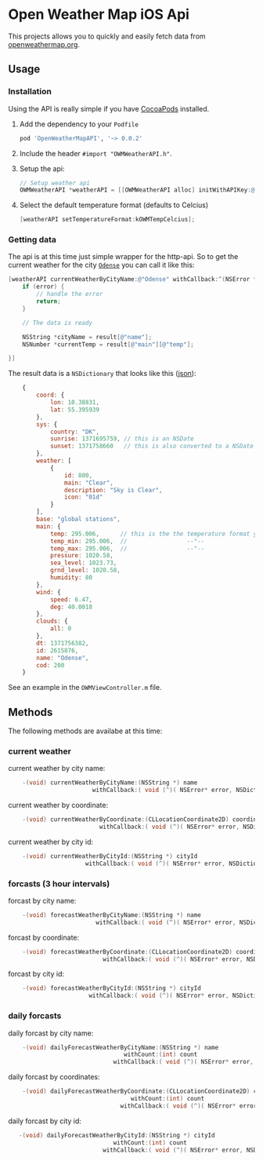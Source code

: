 # Open Weather Map iOS Api #

This projects allows you to quickly and easily fetch data
from [openweathermap.org](http://openweathermap.org/ "OpenWeatherMap.org").

## Usage ##

### Installation ###

Using the API is really simple if you have [CocoaPods](http://cocoapods.org/ "CocoaPods.org") installed.

1. Add the dependency to your `Podfile`
    
    ```Ruby
    pod 'OpenWeatherMapAPI', '~> 0.0.2'
    ```

2. Include the header `#import "OWMWeatherAPI.h"`.
3. Setup the api:
    
    ```Objective-c
    // Setup weather api
    OWMWeatherAPI *weatherAPI = [[OWMWeatherAPI alloc] initWithAPIKey:@"YOUR-API-KEY"];
    ```

4. Select the default temperature format (defaults to Celcius)

    ```Objective-c
    [weatherAPI setTemperatureFormat:kOWMTempCelcius];
    ```

### Getting data ###

The api is at this time just simple wrapper for the http-api. So to get the current weather for
the city [`Odense`](http://en.wikipedia.org/wiki/Odense "Odense") you can call it like this:

```Objective-c
[weatherAPI currentWeatherByCityName:@"Odense" withCallback:^(NSError *error, NSDictionary *result) {
    if (error) {
        // handle the error
        return;
    }

    // The data is ready

    NSString *cityName = result[@"name"];
    NSNumber *currentTemp = result[@"main"][@"temp"];

}]
```

The result data is a `NSDictionary` that looks like 
this ([json](http://api.openweathermap.org/data/2.5/weather?q=Odense "JSON data")):

```JavaScript
    {
        coord: {
            lon: 10.38831,
            lat: 55.395939
        },
        sys: {
            country: "DK",
            sunrise: 1371695759, // this is an NSDate
            sunset: 1371758660   // this is also converted to a NSDate
        },
        weather: [
            {
                id: 800,
                main: "Clear",
                description: "Sky is Clear",
                icon: "01d"
            }
        ],
        base: "global stations",
        main: {
            temp: 295.006,      // this is the the temperature format you´ve selected
            temp_min: 295.006,  //                 --"--
            temp_max: 295.006,  //                 --"--
            pressure: 1020.58,
            sea_level: 1023.73,
            grnd_level: 1020.58,
            humidity: 80
        },
        wind: {
            speed: 6.47,
            deg: 40.0018
        },
        clouds: {
            all: 0
        },
        dt: 1371756382,
        id: 2615876,
        name: "Odense",
        cod: 200
    }
```

See an example in the `OWMViewController.m` file.

## Methods ##
The following methods are availabe at this time:

### current weather ###

current weather by city name:
```Objective-c
    -(void) currentWeatherByCityName:(NSString *) name
                        withCallback:( void (^)( NSError* error, NSDictionary *result ) )callback;
```

current weather by coordinate:
```Objective-c
    -(void) currentWeatherByCoordinate:(CLLocationCoordinate2D) coordinate
                          withCallback:( void (^)( NSError* error, NSDictionary *result ) )callback;
```

current weather by city id:
```Objective-c
    -(void) currentWeatherByCityId:(NSString *) cityId
                      withCallback:( void (^)( NSError* error, NSDictionary *result ) )callback;
```

### forcasts (3 hour intervals) ###

forcast by city name:
```Objective-c
    -(void) forecastWeatherByCityName:(NSString *) name
                         withCallback:( void (^)( NSError* error, NSDictionary *result ) )callback;
```

forcast by coordinate:
```Objective-c
    -(void) forecastWeatherByCoordinate:(CLLocationCoordinate2D) coordinate
                           withCallback:( void (^)( NSError* error, NSDictionary *result ) )callback;
```

forcast by city id:
```Objective-c
    -(void) forecastWeatherByCityId:(NSString *) cityId
                       withCallback:( void (^)( NSError* error, NSDictionary *result ) )callback;
```

### daily forcasts ###

daily forcast by city name:
```Objective-c
    -(void) dailyForecastWeatherByCityName:(NSString *) name
                                 withCount:(int) count
                              withCallback:( void (^)( NSError* error, NSDictionary *result ) )callback;
```

daily forcast by coordinates:
```Objective-c
    -(void) dailyForecastWeatherByCoordinate:(CLLocationCoordinate2D) coordinate
                                   withCount:(int) count
                                withCallback:( void (^)( NSError* error, NSDictionary *result ) )callback;

```

daily forcast by city id:
```Objective-c
   -(void) dailyForecastWeatherByCityId:(NSString *) cityId
                              withCount:(int) count
                           withCallback:( void (^)( NSError* error, NSDictionary *result ) )callback;
```